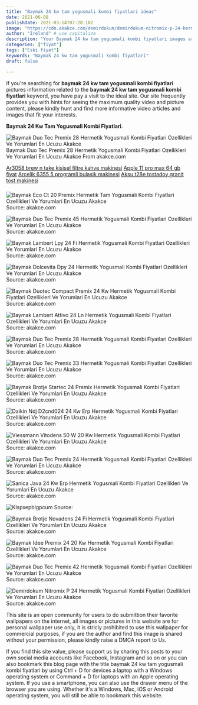 ```yaml
---
title: "Baymak 24 kw tam yogusmali kombi fiyatlari ideas"
date: 2021-06-08
publishDate: 2021-03-14T07:28:18Z
image: "https://cdn.akakce.com/demirdokum/demirdokum-nitromix-p-24-hermetik-z.jpg"
author: "Ireland" # use capitalize
description: "Your Baymak 24 kw tam yogusmali kombi fiyatlari images are available. Baymak 24 kw tam yogusmali kombi fiyatlari are a topic that is being searched for and liked by netizens today. You can Find and Download the Baymak 24 kw tam yogusmali kombi fiyatlari files here. Download all free images."
categories: ["fiyat"]
tags: ["Eski fiyat"]
keywords: "Baymak 24 kw tam yogusmali kombi fiyatlari"
draft: false

---
```


If you're searching for **baymak 24 kw tam yogusmali kombi fiyatlari** pictures information related to the **baymak 24 kw tam yogusmali kombi fiyatlari** keyword, you have pay a visit to the ideal  site.  Our site frequently  provides you with  hints  for seeing  the maximum  quality video and picture  content, please kindly hunt and find more informative video articles and images  that fit your interests.

**Baymak 24 Kw Tam Yogusmali Kombi Fiyatlari**. 

![Baymak Duo Tec Premix 28 Hermetik Yogusmali Kombi Fiyatlari Ozellikleri Ve Yorumlari En Ucuzu Akakce](https://cdn.akakce.com/baymak/baymak-duo-tec-premix-28-hermetik-z.jpg "Baymak Duo Tec Premix 28 Hermetik Yogusmali Kombi Fiyatlari Ozellikleri Ve Yorumlari En Ucuzu Akakce")
Baymak Duo Tec Premix 28 Hermetik Yogusmali Kombi Fiyatlari Ozellikleri Ve Yorumlari En Ucuzu Akakce From akakce.com

[Ar3058 brew n take kisisel filtre kahve makinesi](/ar3058-brew-n-take-kisisel-filtre-kahve-makinesi/)
[Apple 11 pro max 64 gb fiyat](/apple-11-pro-max-64-gb-fiyat/)
[Arcelik 6355 5 programli bulasik makinesi](/arcelik-6355-5-programli-bulasik-makinesi/)
[Aksu t28e tostadoy granit tost makinesi](/aksu-t28e-tostadoy-granit-tost-makinesi/)



### 

 


![Baymak Eco Ct 20 Premix Hermetik Tam Yogusmali Kombi Fiyatlari Ozellikleri Ve Yorumlari En Ucuzu Akakce](https://cdn.akakce.com/baymak/baymak-eco-ct-20-premix-hermetik-tam-z.jpg "Baymak Eco Ct 20 Premix Hermetik Tam Yogusmali Kombi Fiyatlari Ozellikleri Ve Yorumlari En Ucuzu Akakce")
Source: akakce.com

 

![Baymak Duo Tec Premix 45 Hermetik Yogusmali Kombi Fiyatlari Ozellikleri Ve Yorumlari En Ucuzu Akakce](https://cdn.akakce.com/baymak/baymak-duo-tec-premix-45-hermetik-z.jpg "Baymak Duo Tec Premix 45 Hermetik Yogusmali Kombi Fiyatlari Ozellikleri Ve Yorumlari En Ucuzu Akakce")
Source: akakce.com

 

![Baymak Lambert Lpy 24 Fi Hermetik Yogusmali Kombi Fiyatlari Ozellikleri Ve Yorumlari En Ucuzu Akakce](https://cdn.akakce.com/baymak/baymak-lambert-lpy-24-fi-hermetik-z.jpg "Baymak Lambert Lpy 24 Fi Hermetik Yogusmali Kombi Fiyatlari Ozellikleri Ve Yorumlari En Ucuzu Akakce")
Source: akakce.com

 

![Baymak Dolcevita Dpy 24 Hermetik Yogusmali Kombi Fiyatlari Ozellikleri Ve Yorumlari En Ucuzu Akakce](https://cdn.akakce.com/baymak/baymak-dolcevita-dpy-24-hermetik-z.jpg "Baymak Dolcevita Dpy 24 Hermetik Yogusmali Kombi Fiyatlari Ozellikleri Ve Yorumlari En Ucuzu Akakce")
Source: akakce.com

 

![Baymak Duotec Compact Premix 24 Kw Hermetik Yogusmali Kombi Fiyatlari Ozellikleri Ve Yorumlari En Ucuzu Akakce](https://cdn.akakce.com/baymak/baymak-duotec-compact-premix-24-kw-hermetik-z.jpg "Baymak Duotec Compact Premix 24 Kw Hermetik Yogusmali Kombi Fiyatlari Ozellikleri Ve Yorumlari En Ucuzu Akakce")
Source: akakce.com

 

![Baymak Lambert Attivo 24 Ln Hermetik Yogusmali Kombi Fiyatlari Ozellikleri Ve Yorumlari En Ucuzu Akakce](https://cdn.akakce.com/baymak/baymak-lambert-attivo-24-ln-hermetik-z.jpg "Baymak Lambert Attivo 24 Ln Hermetik Yogusmali Kombi Fiyatlari Ozellikleri Ve Yorumlari En Ucuzu Akakce")
Source: akakce.com

 

![Baymak Duo Tec Premix 28 Hermetik Yogusmali Kombi Fiyatlari Ozellikleri Ve Yorumlari En Ucuzu Akakce](https://cdn.akakce.com/baymak/baymak-duo-tec-premix-28-hermetik-z.jpg "Baymak Duo Tec Premix 28 Hermetik Yogusmali Kombi Fiyatlari Ozellikleri Ve Yorumlari En Ucuzu Akakce")
Source: akakce.com

 

![Baymak Duo Tec Premix 33 Hermetik Yogusmali Kombi Fiyatlari Ozellikleri Ve Yorumlari En Ucuzu Akakce](https://cdn.akakce.com/baymak/baymak-duo-tec-premix-33-hermetik-z.jpg "Baymak Duo Tec Premix 33 Hermetik Yogusmali Kombi Fiyatlari Ozellikleri Ve Yorumlari En Ucuzu Akakce")
Source: akakce.com

 

![Baymak Brotje Startec 24 Premix Hermetik Yogusmali Kombi Fiyatlari Ozellikleri Ve Yorumlari En Ucuzu Akakce](https://cdn.akakce.com/baymak/baymak-brotje-startec-24-premix-hermetik-z.jpg "Baymak Brotje Startec 24 Premix Hermetik Yogusmali Kombi Fiyatlari Ozellikleri Ve Yorumlari En Ucuzu Akakce")
Source: akakce.com

 

![Daikin Ndj D2cnd024 24 Kw Erp Hermetik Yogusmali Kombi Fiyatlari Ozellikleri Ve Yorumlari En Ucuzu Akakce](https://cdn.akakce.com/daikin/daikin-ndj-d2cnd024-24-kw-erp-hermetik-z.jpg "Daikin Ndj D2cnd024 24 Kw Erp Hermetik Yogusmali Kombi Fiyatlari Ozellikleri Ve Yorumlari En Ucuzu Akakce")
Source: akakce.com

 

![Viessmann Vitodens 50 W 20 Kw Hermetik Yogusmali Kombi Fiyatlari Ozellikleri Ve Yorumlari En Ucuzu Akakce](https://cdn.akakce.com/viessmann/viessmann-vitodens-50-w-20-kw-hermetik-z.jpg "Viessmann Vitodens 50 W 20 Kw Hermetik Yogusmali Kombi Fiyatlari Ozellikleri Ve Yorumlari En Ucuzu Akakce")
Source: akakce.com

 

![Baymak Duo Tec Premix 24 Hermetik Yogusmali Kombi Fiyatlari Ozellikleri Ve Yorumlari En Ucuzu Akakce](https://cdn.akakce.com/baymak/baymak-duo-tec-premix-24-hermetik-z.jpg "Baymak Duo Tec Premix 24 Hermetik Yogusmali Kombi Fiyatlari Ozellikleri Ve Yorumlari En Ucuzu Akakce")
Source: akakce.com

 

![Sanica Java 24 Kw Erp Hermetik Yogusmali Kombi Fiyatlari Ozellikleri Ve Yorumlari En Ucuzu Akakce](https://cdn.akakce.com/sanica/sanica-java-24-kw-erp-hermetik-z.jpg "Sanica Java 24 Kw Erp Hermetik Yogusmali Kombi Fiyatlari Ozellikleri Ve Yorumlari En Ucuzu Akakce")
Source: akakce.com

 

![Klspxepblgpcum](https://cdn.akakce.com/_bro/1296/14031/14031_9_158112_275800x.jpg "Klspxepblgpcum")
Source: 

 

![Baymak Brotje Novadens 24 Fi Hermetik Yogusmali Kombi Fiyatlari Ozellikleri Ve Yorumlari En Ucuzu Akakce](https://cdn.akakce.com/baymak/baymak-brotje-novadens-24-fi-hermetik-z.jpg "Baymak Brotje Novadens 24 Fi Hermetik Yogusmali Kombi Fiyatlari Ozellikleri Ve Yorumlari En Ucuzu Akakce")
Source: akakce.com

 

![Baymak Idee Premix 24 20 Kw Hermetik Yogusmali Kombi Fiyatlari Ozellikleri Ve Yorumlari En Ucuzu Akakce](https://cdn.akakce.com/baymak/baymak-idee-premix-24-20-kw-hermetik-z.jpg "Baymak Idee Premix 24 20 Kw Hermetik Yogusmali Kombi Fiyatlari Ozellikleri Ve Yorumlari En Ucuzu Akakce")
Source: akakce.com

 

![Baymak Duo Tec Premix 42 Hermetik Yogusmali Kombi Fiyatlari Ozellikleri Ve Yorumlari En Ucuzu Akakce](https://cdn.akakce.com/baymak/baymak-duo-tec-premix-42-hermetik-z.jpg "Baymak Duo Tec Premix 42 Hermetik Yogusmali Kombi Fiyatlari Ozellikleri Ve Yorumlari En Ucuzu Akakce")
Source: akakce.com

 

![Demirdokum Nitromix P 24 Hermetik Yogusmali Kombi Fiyatlari Ozellikleri Ve Yorumlari En Ucuzu Akakce](https://cdn.akakce.com/demirdokum/demirdokum-nitromix-p-24-hermetik-z.jpg "Demirdokum Nitromix P 24 Hermetik Yogusmali Kombi Fiyatlari Ozellikleri Ve Yorumlari En Ucuzu Akakce")
Source: akakce.com

 

This site is an open community for users to do submittion their favorite wallpapers on the internet, all images or pictures in this website are for personal wallpaper use only, it is stricly prohibited to use this wallpaper for commercial purposes, if you are the author and find this image is shared without your permission, please kindly raise a DMCA report to Us.

If you find this site value, please support us by sharing this posts to your own social media accounts like Facebook, Instagram and so on or you can also bookmark this blog page with the title baymak 24 kw tam yogusmali kombi fiyatlari by using Ctrl + D for devices a laptop with a Windows operating system or Command + D for laptops with an Apple operating system. If you use a smartphone, you can also use the drawer menu of the browser you are using. Whether it's a Windows, Mac, iOS or Android operating system, you will still be able to bookmark this website.
